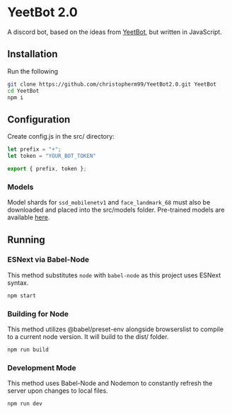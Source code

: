 # YeetBot 2.0
A discord bot, based on the ideas from [YeetBot](https://github.com/alexding123/YeetBot), but written in JavaScript. 

## Installation
Run the following
```bash
git clone https://github.com/christopherm99/YeetBot2.0.git YeetBot
cd YeetBot
npm i
```

## Configuration
Create config.js in the src/ directory:
```js
let prefix = "+";
let token = "YOUR_BOT_TOKEN"

export { prefix, token };
```
### Models
Model shards for `ssd_mobilenetv1` and `face_landmark_68` must also be downloaded and placed into the src/models folder.
Pre-trained models are available [here](https://github.com/justadudewhohacks/face-api.js/tree/master/weights).

## Running
### ESNext via Babel-Node
This method substitutes `node` with `babel-node` as this project uses ESNext syntax.
```bash
npm start 
```
### Building for Node
This method utilizes @babel/preset-env alongside browserslist to compile to a current node version. It will build to the dist/ folder.
```bash
npm run build
```
### Development Mode
This method uses Babel-Node and Nodemon to constantly refresh the server upon changes to local files.
```bash
npm run dev
```
